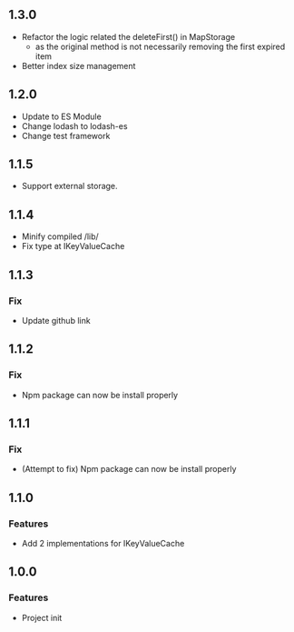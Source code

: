 ## 1.3.0
- Refactor the logic related the deleteFirst() in MapStorage
  - as the original method is not necessarily removing the first expired item
- Better index size management

## 1.2.0
- Update to ES Module
- Change lodash to lodash-es
- Change test framework

## 1.1.5
- Support external storage.

## 1.1.4
- Minify compiled /lib/
- Fix type at IKeyValueCache

## 1.1.3
### Fix
- Update github link

## 1.1.2
### Fix
- Npm package can now be install properly

## 1.1.1
### Fix
- (Attempt to fix) Npm package can now be install properly

## 1.1.0
### Features
- Add 2 implementations for IKeyValueCache

## 1.0.0
### Features
- Project init